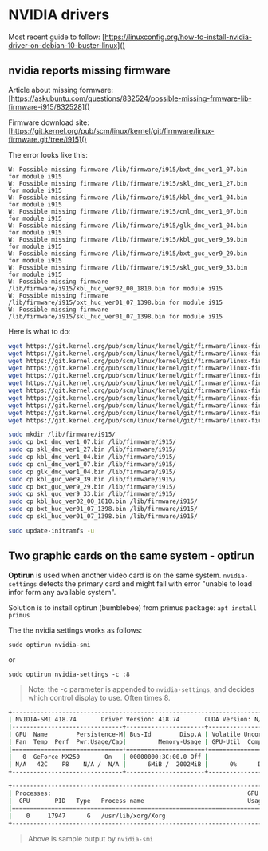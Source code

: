 # NVIDIA drivers

Most recent guide to follow:
[https://linuxconfig.org/how-to-install-nvidia-driver-on-debian-10-buster-linux]()

## nvidia reports missing firmware

Article about missing formware:
[https://askubuntu.com/questions/832524/possible-missing-frmware-lib-firmware-i915/832528]()

Firmware download site:
[https://git.kernel.org/pub/scm/linux/kernel/git/firmware/linux-firmware.git/tree/i915]()

The error looks like this:

```error
W: Possible missing firmware /lib/firmware/i915/bxt_dmc_ver1_07.bin for module i915
W: Possible missing firmware /lib/firmware/i915/skl_dmc_ver1_27.bin for module i915
W: Possible missing firmware /lib/firmware/i915/kbl_dmc_ver1_04.bin for module i915
W: Possible missing firmware /lib/firmware/i915/cnl_dmc_ver1_07.bin for module i915
W: Possible missing firmware /lib/firmware/i915/glk_dmc_ver1_04.bin for module i915
W: Possible missing firmware /lib/firmware/i915/kbl_guc_ver9_39.bin for module i915
W: Possible missing firmware /lib/firmware/i915/bxt_guc_ver9_29.bin for module i915
W: Possible missing firmware /lib/firmware/i915/skl_guc_ver9_33.bin for module i915
W: Possible missing firmware /lib/firmware/i915/kbl_huc_ver02_00_1810.bin for module i915
W: Possible missing firmware /lib/firmware/i915/bxt_huc_ver01_07_1398.bin for module i915
W: Possible missing firmware /lib/firmware/i915/skl_huc_ver01_07_1398.bin for module i915
```

Here is what to do:

```sh
wget https://git.kernel.org/pub/scm/linux/kernel/git/firmware/linux-firmware.git/tree/i915/bxt_dmc_ver1_07.bin
wget https://git.kernel.org/pub/scm/linux/kernel/git/firmware/linux-firmware.git/tree/i915/skl_dmc_ver1_27.bin
wget https://git.kernel.org/pub/scm/linux/kernel/git/firmware/linux-firmware.git/tree/i915/kbl_dmc_ver1_04.bin
wget https://git.kernel.org/pub/scm/linux/kernel/git/firmware/linux-firmware.git/tree/i915/cnl_dmc_ver1_07.bin
wget https://git.kernel.org/pub/scm/linux/kernel/git/firmware/linux-firmware.git/tree/i915/glk_dmc_ver1_04.bin
wget https://git.kernel.org/pub/scm/linux/kernel/git/firmware/linux-firmware.git/tree/i915/kbl_guc_ver9_39.bin
wget https://git.kernel.org/pub/scm/linux/kernel/git/firmware/linux-firmware.git/tree/i915/bxt_guc_ver9_29.bin
wget https://git.kernel.org/pub/scm/linux/kernel/git/firmware/linux-firmware.git/tree/i915/skl_guc_ver9_33.bin
wget https://git.kernel.org/pub/scm/linux/kernel/git/firmware/linux-firmware.git/tree/i915/kbl_huc_ver02_00_1810.bin
wget https://git.kernel.org/pub/scm/linux/kernel/git/firmware/linux-firmware.git/tree/i915/bxt_huc_ver01_07_1398.bin
wget https://git.kernel.org/pub/scm/linux/kernel/git/firmware/linux-firmware.git/tree/i915/skl_huc_ver01_07_1398.bin

sudo mkdir /lib/firmware/i915/
sudo cp bxt_dmc_ver1_07.bin /lib/firmware/i915/
sudo cp skl_dmc_ver1_27.bin /lib/firmware/i915/
sudo cp kbl_dmc_ver1_04.bin /lib/firmware/i915/
sudo cp cnl_dmc_ver1_07.bin /lib/firmware/i915/
sudo cp glk_dmc_ver1_04.bin /lib/firmware/i915/
sudo cp kbl_guc_ver9_39.bin /lib/firmware/i915/
sudo cp bxt_guc_ver9_29.bin /lib/firmware/i915/
sudo cp skl_guc_ver9_33.bin /lib/firmware/i915/
sudo cp kbl_huc_ver02_00_1810.bin /lib/firmware/i915/
sudo cp bxt_huc_ver01_07_1398.bin /lib/firmware/i915/
sudo cp skl_huc_ver01_07_1398.bin /lib/firmware/i915/

sudo update-initramfs -u
```

## Two graphic cards on the same system - optirun

**Optirun** is used when another video card is on the same system.
`nvidia-settings` detects the primary card and might fail with error "unable to load infor form any available system".

Solution is to install optirun (bumblebee) from primus package: `apt install primus`

The the nvidia settings works as follows:

`sudo optirun nvidia-smi`

or

`sudo optirun nvidia-settings -c :8`

> Note: the -c parameter is appended to `nvidia-settings`, and decides which control display to use. Often times 8.

```sh
+-----------------------------------------------------------------------------+
| NVIDIA-SMI 418.74       Driver Version: 418.74       CUDA Version: N/A      |
|-------------------------------+----------------------+----------------------+
| GPU  Name        Persistence-M| Bus-Id        Disp.A | Volatile Uncorr. ECC |
| Fan  Temp  Perf  Pwr:Usage/Cap|         Memory-Usage | GPU-Util  Compute M. |
|===============================+======================+======================|
|   0  GeForce MX250       On   | 00000000:3C:00.0 Off |                  N/A |
| N/A   42C    P8    N/A /  N/A |      6MiB /  2002MiB |      0%      Default |
+-------------------------------+----------------------+----------------------+

+-----------------------------------------------------------------------------+
| Processes:                                                       GPU Memory |
|  GPU       PID   Type   Process name                             Usage      |
|=============================================================================|
|    0     17947      G   /usr/lib/xorg/Xorg                             5MiB |
+-----------------------------------------------------------------------------+
```

> Above is sample output by `nvidia-smi`
